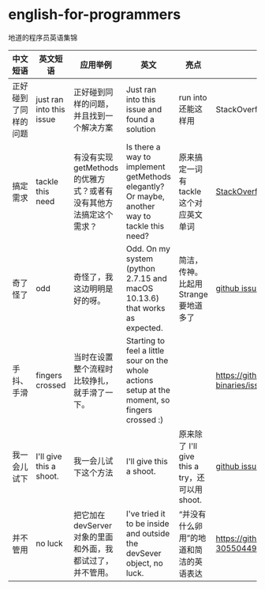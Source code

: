# english-for-programmers
地道的程序员英语集锦


|中文短语|英文短语|应用举例|英文|亮点|出处|
|:---------|---------|--------------|-----------|-------|---|
|正好碰到了同样的问题|just ran into this issue|正好碰到同样的问题，并且找到一个解决方案|Just ran into this issue and found a solution|run into 还能这样用|StackOverflow|
|搞定需求| tackle this need|有没有实现 getMethods 的优雅方式？或者有没有其他方法搞定这个需求？|Is there a way to implement getMethods elegantly? Or maybe, another way to tackle this need?| 原来搞定一词有 tackle 这个对应英文单词|[StackOverflow](https://stackoverflow.com/q/39544789/769900)|
|奇了怪了|odd|奇怪了，我这边明明是好的呀。|Odd. On my system (python 2.7.15 and macOS 10.13.6) that works as expected. |简洁，传神。比起用 Strange 要地道多了|[github issue comment](https://github.com/lektor/lektor/issues/676#issuecomment-516343612)|
|手抖、手滑|fingers crossed|当时在设置整个流程时比较挣扎，就手滑了一下。|Starting to feel a little sour on the whole actions setup at the moment, so fingers crossed :)||https://github.com/skx/github-action-publish-binaries/issues/12#issuecomment-546632941|
|我一会儿试下|I'll give this a shoot.|我一会儿试下这个方法|I'll give this a shoot.|原来除了 I'll give this a try，还可以用 shoot.|[github issue comment](https://github.com/semantic-release/semantic-release/issues/467#issuecomment-336131965)|
|并不管用|no luck|把它加在 devServer 对象的里面和外面，我都试过了，并不管用。|I've tried it to be inside and outside the devSever object, no luck.|“并没有什么卵用”的地道和简洁的英语表达|https://github.com/storybookjs/storybook/issues/208#issuecomment-305504496|
